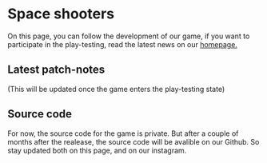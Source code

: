# Space shooters

On this page, you can follow the development of our game, if you want to participate in the play-testing, read the latest news on our [homepage.](README.md)

## Latest patch-notes

(This will be updated once the game enters the play-testing state)

## Source code

For now, the source code for the game is private. But after a couple of months after the realease, the source code will be avalible on our Github. So stay updated both on this page, and on our instagram.
